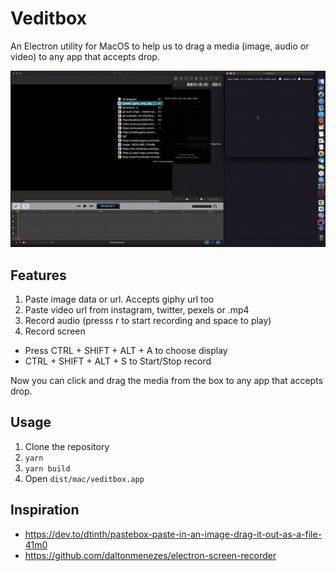 # Veditbox

An Electron utility for MacOS to help us to drag a media (image, audio or video) to any app that accepts drop.

![Cover image](.github/preview.gif)

## Features

1. Paste image data or url. Accepts giphy url too
2. Paste video url from instagram, twitter, pexels or .mp4
3. Record audio (presss r to start recording and space to play)
4. Record screen

- Press CTRL + SHIFT + ALT + A to choose display
- CTRL + SHIFT + ALT + S to Start/Stop record

Now you can click and drag the media from the box to any app that accepts drop.

## Usage

1. Clone the repository
2. `yarn`
3. `yarn build`
4. Open `dist/mac/veditbox.app`

## Inspiration

- https://dev.to/dtinth/pastebox-paste-in-an-image-drag-it-out-as-a-file-41m0
- https://github.com/daltonmenezes/electron-screen-recorder
